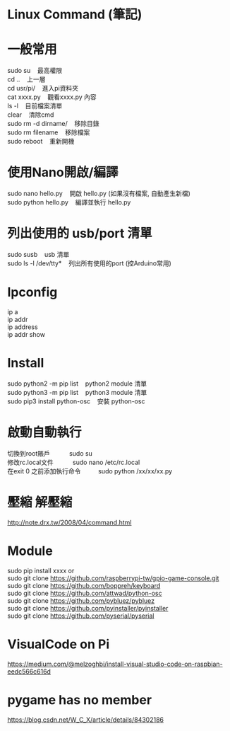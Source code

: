 # Linux Command (筆記)
# 一般常用  
sudo su     &nbsp;&nbsp;&nbsp;最高權限  
cd ..		    &nbsp;&nbsp;&nbsp;上一層  
cd usr/pi/	&nbsp;&nbsp;&nbsp;進入pi資料夾  
cat xxxx.py &nbsp;&nbsp;&nbsp;觀看xxxx.py 內容  
ls -l	      &nbsp;&nbsp;&nbsp;目前檔案清單  
clear       &nbsp;&nbsp;&nbsp;清除cmd  
sudo rm -d dirname/ &nbsp;&nbsp;&nbsp;移除目錄  
sudo rm filename    &nbsp;&nbsp;&nbsp;移除檔案  
sudo reboot &nbsp;&nbsp;&nbsp;重新開機    
  
  
# 使用Nano開啟/編譯
sudo nano hello.py	  &nbsp;&nbsp;&nbsp;開啟 hello.py (如果沒有檔案, 自動產生新檔)  
sudo python hello.py  &nbsp;&nbsp;&nbsp;編譯並執行 hello.py  
  
  
# 列出使用的 usb/port 清單  
sudo susb            &nbsp;&nbsp;&nbsp;usb	清單  
sudo ls -l /dev/tty* &nbsp;&nbsp;&nbsp;列出所有使用的port (控Arduino常用)  
  
  
# Ipconfig  
ip a  
ip addr  
ip address  
ip addr show  
  
  
# Install  
sudo python2 -m pip list  &nbsp;&nbsp;&nbsp;python2 module 清單  
sudo python3 -m pip list  &nbsp;&nbsp;&nbsp;python3 module 清單  
sudo pip3 install python-osc  &nbsp;&nbsp;&nbsp;安裝 python-osc  
  
  
# 啟動自動執行
切換到root賬戶　　          &nbsp;&nbsp;&nbsp;sudo su  
修改rc.local文件　　        &nbsp;&nbsp;&nbsp;sudo nano /etc/rc.local  
在exit 0 之前添加執行命令　　&nbsp;&nbsp;&nbsp;sudo python /xx/xx/xx.py  
  
 
# 壓縮 解壓縮  
http://note.drx.tw/2008/04/command.html  
  
  
# Module  
sudo pip install xxxx or  
sudo git clone https://github.com/raspberrypi-tw/gpio-game-console.git   
sudo git clone https://github.com/boppreh/keyboard  
sudo git clone https://github.com/attwad/python-osc  
sudo git clone https://github.com/pybluez/pybluez  
sudo git clone https://github.com/pyinstaller/pyinstaller  
sudo git clone https://github.com/pyserial/pyserial  
    
  
# VisualCode on Pi  
https://medium.com/@melzoghbi/install-visual-studio-code-on-raspbian-eedc566c616d
  
  
# pygame has no member  
https://blog.csdn.net/W_C_X/article/details/84302186  
